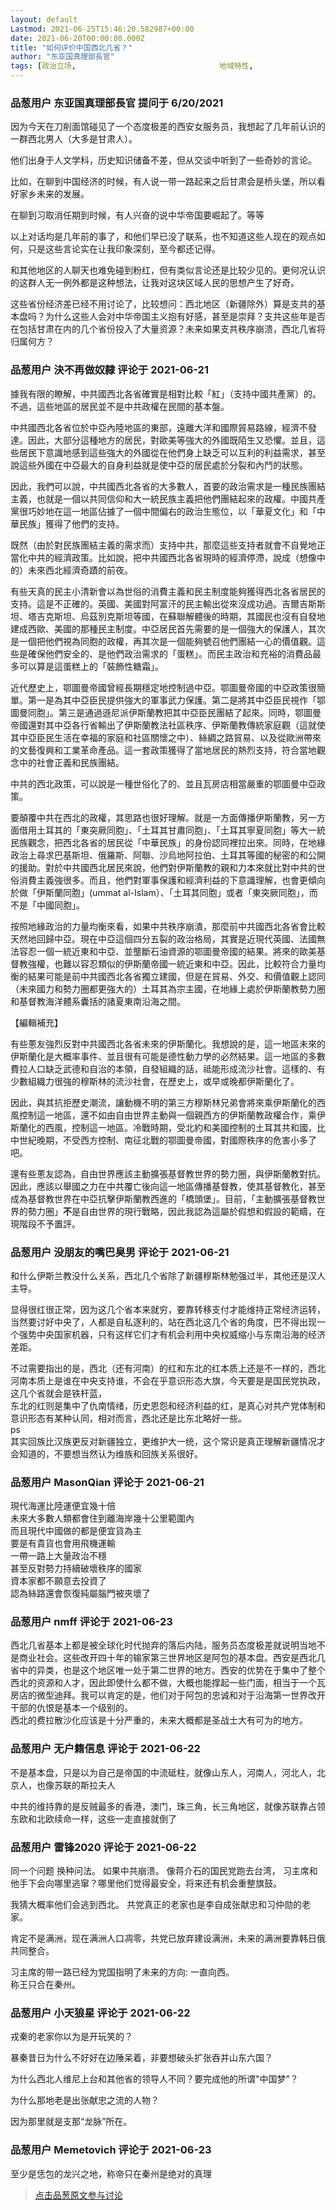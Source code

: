 ```yaml
---
layout: default
Lastmod: 2021-06-25T15:46:20.582987+00:00
date: 2021-06-20T00:00:00.000Z
title: "如何评价中国西北几省？"
author: "东亚国真理部長官"
tags: [政治立场,								地域特性,								帝国主义]
---
```



### 品葱用户 **东亚国真理部長官** 提问于 6/20/2021
    
因为今天在刀削面馆碰见了一个态度极差的西安女服务员，我想起了几年前认识的一群西北男人（大多是甘肃人）。  
  
他们出身于人文学科，历史知识储备不差，但从交谈中听到了一些奇妙的言论。  
  
比如，在聊到中国经济的时候，有人说一带一路起来之后甘肃会是桥头堡，所以看好家乡未来的发展。  
  
在聊到习取消任期到时候，有人兴奋的说中华帝国要崛起了。等等  
  
以上对话均是几年前的事了，和他们早已没了联系，也不知道这些人现在的观点如何，只是这些言论实在让我印象深刻，至今都还记得。  
  
和其他地区的人聊天也难免碰到粉红，但有类似言论还是比较少见的。更何况认识的这群人无一例外都是这种想法，让我对这块区域人民的思想产生了好奇。  
  
这些省份经济差已经不用讨论了，比较想问：西北地区（新疆除外）算是支共的基本盘吗？为什么这些人会对中华帝国主义抱有好感，甚至是崇拜？支共这些年是否在包括甘肃在内的几个省份投入了大量资源？未来如果支共秩序崩溃，西北几省将归属何方？
    
                

### 品葱用户 **決不再做奴隸** 评论于 2021-06-21
        
據我有限的瞭解，中共國西北各省確實是相對比較「紅」（支持中國共產黨）的。不過，這些地區的居民並不是中共政權在民間的基本盤。  
  
中共國西北各省位於中亞內陸地區的東部，遠離大洋和國際貿易路線，經濟不發達。因此，大部分這種地方的居民，對歐美等強大的外國既陌生又恐懼。並且，這些居民下意識地感到這些強大的外國從在他們身上缺乏可以互利的利益需求，甚至說這些外國在中亞最大的自身利益就是使中亞的居民處於分裂和內鬥的狀態。  
  
因此，我們可以說，中共國西北各省的大多數人，首要的政治需求是一種民族團結主義，也就是一個以共同信仰和大一統民族主義把他們團結起來的政權。中國共產黨很巧妙地在這一地區佔據了一個中間偏右的政治生態位，以「華夏文化」和「中華民族」獲得了他們的支持。  
  
既然（由於對民族團結主義的需求而）支持中共，那麼這些支持者就會不自覺地正當化中共的經濟政策。比如說，把中共國西北各省現時的經濟停滯，說成（想像中的）未來西北經濟奇蹟的前夜。  
  
有些天真的民主小清新會以為世俗的消費主義和民主制度能夠獲得西北各省居民的支持。這是不正確的。英國、美國對阿富汗的民主輸出從來沒成功過。吉爾吉斯斯坦、塔吉克斯坦、烏茲別克斯坦等國，在蘇聯解體後的時期，其國民也沒有自發地建成西歐、美國的那種民主制度。中亞居民首先需要的是一個強大的保護人，其次是一個把他們視為同胞的政權，再其次是一個能夠號召他們團結一心的價值觀。這些是確保他們安全的、是他們政治需求的「蛋糕」。而民主政治和充裕的消費品最多可以算是這蛋糕上的「裝飾性糖霜」。  
  
近代歷史上，鄂圖曼帝國曾經長期穩定地控制過中亞。鄂圖曼帝國的中亞政策很簡單。第一是為其中亞臣民提供強大的軍事武力保護。第二是將其中亞臣民視作「鄂圖曼同胞」。第三是通過遜尼派伊斯蘭教把其中亞臣民團結了起來。同時，鄂圖曼帝國還對其中亞各行省輸出了伊斯蘭教法社區秩序、伊斯蘭教傳統家庭觀（這就使其中亞臣民生活在幸福的家庭和社區關懷之中）、絲綢之路貿易、以及從歐洲帶來的文藝復興和工業革命產品。這一套政策獲得了當地居民的熱烈支持，符合當地觀念中的社會正義和民族團結。  
  
中共的西北政策，可以說是一種世俗化了的、並且瓦房店相當嚴重的鄂圖曼中亞政策。  
  
要顛覆中共在西北的政權，其思路也很好理解。就是一方面傳播伊斯蘭教，另一方面借用土耳其的「東突厥同胞」、「土耳其甘肅同胞」、「土耳其寧夏同胞」等大一統民族觀念，把西北各省的居民從「中華民族」的身份認同裡拉出來。同時，在地緣政治上尋求巴基斯坦、俄羅斯、阿聯、沙烏地阿拉伯、土耳其等國的秘密的和公開的援助。對於中共國西北居民來說，他們對伊斯蘭教的親和力本來就比對中共的世俗消費主義強很多。而且，他們對軍事保護和經濟利益的下意識理解，也會更傾向於做「伊斯蘭同胞」(ummat al-Islam）、「土耳其同胞」或者「東突厥同胞」，而不是「中國同胞」。  
  
按照地緣政治的力量均衡來看，如果中共秩序崩潰，那麼前中共國西北各省會比較天然地回歸中亞。現在中亞這個四分五裂的政治格局，其實是近現代英國、法國無法容忍一個一統近東和中亞、並壟斷石油資源的鄂圖曼帝國的結果。將來的歐美基督教強權，也難以容忍類似的伊斯蘭帝國一統近東和中亞。因此，比較符合力量均衡的結果可能是前中共國西北各省獨立建國，但是在貿易、外交、和價值觀上認同（未來國力和勢力圈都更強大的）土耳其為宗主國，在地緣上處於伊斯蘭教勢力圈和基督教海洋體系囊括的諸夏東南沿海之間。  
  
【編輯補充】  
  
有些蔥友強烈反對中共國西北各省未來的伊斯蘭化。我想說的是，這一地區未來的伊斯蘭化是大概率事件、並且很有可能是德性動力學的必然結果。這一地區的多數費拉人口缺乏武德和自治的本領，自發組織的話，祗能形成流沙社會。這樣的、有少數組織力很強的穆斯林的流沙社會，在歷史上，或早或晚都伊斯蘭化了。  
  
因此，與其抗拒歷史潮流，讓動機不明的第三方穆斯林兄弟會將來乘伊斯蘭化的西風控制這一地區，還不如由自由世界主動與一個親西方的伊斯蘭教政權合作，乘伊斯蘭化的西風，控制這一地區。冷戰時期，受北約和美國控制的土耳其共和國，比中世紀晚期，不受西方控制、南征北戰的鄂圖曼帝國，對國際秩序的危害小多了吧。  
  
還有些蔥友認為，自由世界應該主動擴張基督教世界的勢力圈，與伊斯蘭教對抗。因此，應該以舉國之力在中共覆亡後向這一地區傳播基督教，使其基督教化，甚至成為基督教世界在中亞抗擊伊斯蘭教西進的「橋頭堡」。目前，「主動擴張基督教世界的勢力圈」**不**是自由世界的現行戰略，因此我認為這屬於假想和假設的範疇，在現階段不予置評。
        
                

### 品葱用户 **没朋友的嘴巴臭男** 评论于 2021-06-21
        
和什么伊斯兰教没什么关系，西北几个省除了新疆穆斯林勉强过半，其他还是汉人主导。  
  
显得很红很正常，因为这几个省本来就穷，要靠转移支付才能维持正常经济运转，当然要讨好中央了，人都是自私逐利的，站在西北这几个省的角度，巴不得出现一个强势中央国家机器，只有这样它们才有机会利用中央权威缩小与东南沿海的经济差距。  
  
不过需要指出的是，西北（还有河南）的红和东北的红本质上还是不一样的，西北河南本质上是谁在中央支持谁，不会在乎意识形态大旗，今天要是是国民党执政，这几个省就会是铁杆蓝，  
东北的红则是集中了仇南情绪，历史恩怨和经济利益的红，是真心对共产党体制和意识形态有某种认同，相对而言，西北还是比东北略好一些。  
ps  
其实回族比汉族更反对新疆独立，更维护大一统，这个常识是真正理解新疆情况才会知道的，不要想当然认为维族和回族关系很好。
        
                

### 品葱用户 **MasonQian** 评论于 2021-06-21
        
現代海運比陸運便宜幾十倍  
未來大多數人類都會住到離海岸幾十公里範圍內  
而且現代中國做的都是便宜貨為主  
要是有貴貨也會用飛機運輸  
一帶一路上大量政治不穩  
甚至反對勢力持續破壞秩序的國家  
資本家都不願意去投資了  
認為絲路還會恢復純屬腦門被夾壞了
        
                

### 品葱用户 **nmff** 评论于 2021-06-23
        
西北几省基本上都是被全球化时代抛弃的落后内陆，服务员态度极差就说明当地不是商业社会。这些改开四十年的输家第三世界地区是阿包的基本盘。西安是西北几省中的异类，也是这个地区唯一处于第二世界的地方。西安的优势在于集中了整个西北的资源和人才，因此即使什么都不做，大概也能撑起一些门面，相当于一个瓦房店的微型迪拜。我可以肯定的是，他们对于阿包的忠诚和对于沿海第一世界改开干部的仇恨是基本一个级别的。  
西北的费拉散沙化应该是十分严重的，未来大概都是圣战士大有可为的地方。
        
                

### 品葱用户 **无户籍信息** 评论于 2021-06-22
        
不是基本盘，只是以为自己是帝国的中流砥柱，就像山东人，河南人，河北人，北京人，也像苏联的斯拉夫人  
  
中共的维持靠的是反贼最多的香港，澳门，珠三角，长三角地区，就像苏联靠占领东欧和北欧续命一样，这些一走直接就倒了
        
                

### 品葱用户 **雷锋2020** 评论于 2021-06-22
        
同一个问题 换种问法。 如果中共崩溃。 像蒋介石的国民党跑去台湾， 习主席和他手下会向哪里逃窜？哪里他们觉得最安全，将来还有机会重整旗鼓。  
  
我猜大概率他们会逃到西北。 共党真正的老家也是李自成张献忠和习仲勋的老家。  
  
肯定不是满洲，现在满洲人口凋零，共党已放弃建设满洲，未来的满洲要靠韩日俄共同整合。  
  
习主席的带一路已经为党国指明了未来的方向: 一直向西。  
称王只合在秦州。
        
                

### 品葱用户 **小天狼星** 评论于 2021-06-22
        
戎秦的老家你以为是开玩笑的？  
  
暴秦昔日为什么不好好在边陲呆着，非要想破头扩张吞并山东六国？  
  
为什么西北人维尼上台和其他省的领导人不同？要完成他的所谓"中国梦”？  
  
为什么那地老是出张献忠之流的人物？  
  
因为那里就是支那“龙脉”所在。
        
                

### 品葱用户 **Memetovich** 评论于 2021-06-23
        
至少是恁包的龙兴之地，称帝只在秦州是绝对的真理
        
                





> [点击品葱原文参与讨论](https://pincong.rocks/question/39610)

